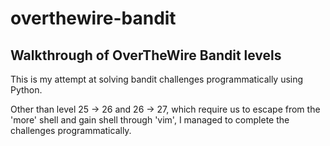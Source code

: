 # overthewire-bandit
## Walkthrough of OverTheWire Bandit levels

This is my attempt at solving bandit challenges programmatically using Python.

Other than level 25 -> 26 and 26 -> 27, which require us to escape from the 'more' shell and gain shell through 'vim',
I managed to complete the challenges programmatically.
